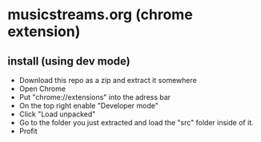 # musicstreams.org (chrome extension)

## install (using dev mode)
* Download this repo as a zip and extract it somewhere
* Open Chrome
* Put "chrome://extensions" into the adress bar
* On the top right enable "Developer mode"
* Click "Load unpacked"
* Go to the folder you just extracted and load the "src" folder inside of it.
* Profit

